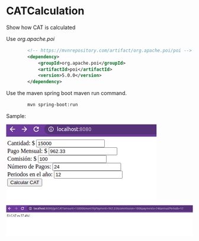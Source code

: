 # CATCalculation
Show how CAT is calculated


Use *org.apache.poi*

```xml
		<!-- https://mvnrepository.com/artifact/org.apache.poi/poi -->
		<dependency>
			<groupId>org.apache.poi</groupId>
			<artifactId>poi</artifactId>
			<version>5.0.0</version>
		</dependency>

```

Use the maven spring boot maven run command.

```sh
		mvn spring-boot:run

```

Sample:

![Form](img/form.png)
![CAT](img/cat.png)




